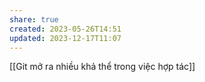 ```yaml
---
share: true
created: 2023-05-26T14:51
updated: 2023-12-17T11:07
---
```

[[Git mở ra nhiều khả thể trong việc hợp tác]]
